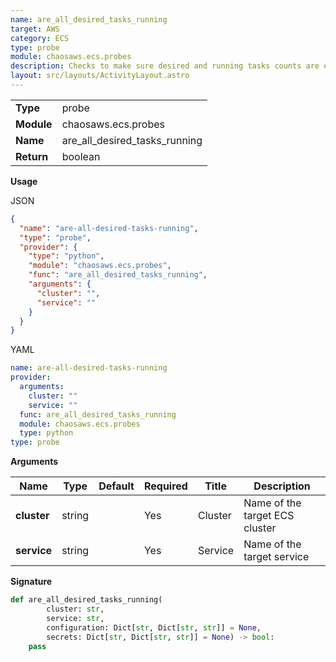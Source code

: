 ```yaml
---
name: are_all_desired_tasks_running
target: AWS
category: ECS
type: probe
module: chaosaws.ecs.probes
description: Checks to make sure desired and running tasks counts are equal
layout: src/layouts/ActivityLayout.astro
---
```


|            |                               |
| ---------- | ----------------------------- |
| **Type**   | probe                         |
| **Module** | chaosaws.ecs.probes           |
| **Name**   | are_all_desired_tasks_running |
| **Return** | boolean                       |

**Usage**

JSON

```json
{
  "name": "are-all-desired-tasks-running",
  "type": "probe",
  "provider": {
    "type": "python",
    "module": "chaosaws.ecs.probes",
    "func": "are_all_desired_tasks_running",
    "arguments": {
      "cluster": "",
      "service": ""
    }
  }
}
```

YAML

```yaml
name: are-all-desired-tasks-running
provider:
  arguments:
    cluster: ""
    service: ""
  func: are_all_desired_tasks_running
  module: chaosaws.ecs.probes
  type: python
type: probe
```

**Arguments**

| Name        | Type   | Default | Required | Title   | Description                    |
| ----------- | ------ | ------- | -------- | ------- | ------------------------------ |
| **cluster** | string |         | Yes      | Cluster | Name of the target ECS cluster |
| **service** | string |         | Yes      | Service | Name of the target service     |

**Signature**

```python
def are_all_desired_tasks_running(
        cluster: str,
        service: str,
        configuration: Dict[str, Dict[str, str]] = None,
        secrets: Dict[str, Dict[str, str]] = None) -> bool:
    pass

```
